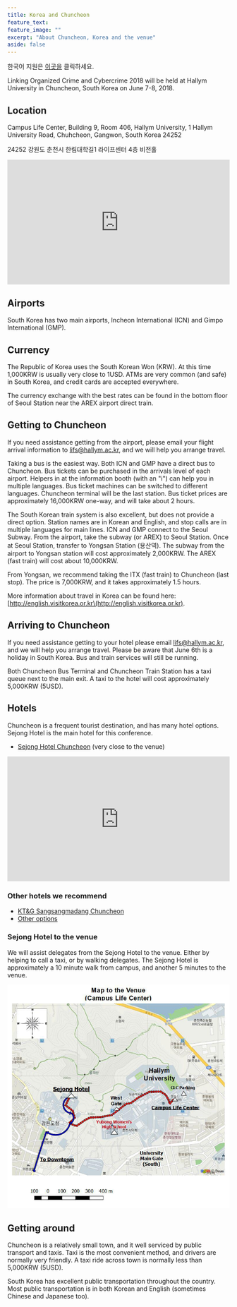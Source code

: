 ```yaml
---
title: Korea and Chuncheon
feature_text:
feature_image: ""
excerpt: "About Chuncheon, Korea and the venue"
aside: false
---
```

한국어 지원은 <a href="/assets/LOCC2018GuideKO.pdf">이곳을</a> 클릭하세요.

Linking Organized Crime and Cybercrime 2018 will be held at Hallym University in
Chuncheon, South Korea on June 7-8, 2018.

## Location
Campus Life Center, Building 9, Room 406, Hallym University,
1 Hallym University Road, Chuhcheon, Gangwon, South Korea 24252

24252 강원도 춘천시 한림대학길1 라이프센터 4층 비전홀

<style>.embed-container { position: relative; padding-bottom: 56.25%; height: 0; overflow: hidden; max-width: 100%; } .embed-container iframe, .embed-container object, .embed-container embed { position: absolute; top: 0; left: 0; width: 100%; height: 100%; }</style><div class='embed-container'><iframe src='https://www.google.com/maps/embed?pb=!1m18!1m12!1m3!1d1574.436556413475!2d127.73936208361121!3d37.88664999432265!2m3!1f0!2f0!3f0!3m2!1i1024!2i768!4f13.1!3m3!1m2!1s0x3562e5ec04ec905f%3A0x88f7e5220b269885!2sCampus+Life+Center!5e0!3m2!1sen!2skr!4v1527488672453' width='600' height='450' frameborder='0' style='border:0'></iframe></div>

## Airports
South Korea has two main airports, Incheon International (ICN) and Gimpo International (GMP).

## Currency
The Republic of Korea uses the South Korean Won (KRW). At this time 1,000KRW is usually very close to 1USD. ATMs are very common (and safe) in South Korea, and credit cards are accepted everywhere.

The currency exchange with the best rates can be found in the bottom floor of Seoul Station near the AREX airport direct train.

## Getting to Chuncheon
If you need assistance getting from the airport, please email your flight arrival information to <a href="mailto:lifs@hallym.ac.kr">lifs@hallym.ac.kr</a>, and we will help you arrange travel.

Taking a bus is the easiest way. Both ICN and GMP have a direct bus to Chuncheon. Bus tickets can be purchased in the arrivals level of each airport. Helpers in at the information booth (with an "i") can help you in multiple languages. Bus ticket machines can be switched to different languages. Chuncheon terminal will be the last station. Bus ticket prices are approximately 16,000KRW one-way, and will take about 2 hours.


The South Korean train system is also excellent, but does not provide a direct option. Station names are in Korean and English, and stop calls are in multiple languages for main lines. ICN and GMP connect to the Seoul Subway. From the airport, take the subway (or AREX) to Seoul Station. Once at Seoul Station, transfer to Yongsan Station (용산역). The subway from the airport to Yongsan station will cost approximately 2,000KRW. The AREX (fast train) will cost about 10,000KRW.

From Yongsan, we recommend taking the ITX (fast train) to Chuncheon (last stop). The price is 7,000KRW, and it takes approximately 1.5 hours.

More information about travel in Korea can be found here: [http://english.visitkorea.or.kr\(http://english.visitkorea.or.kr).

## Arriving to Chuncheon
If you need assistance getting to your hotel please email <a href="mailto:lifs@hallym.ac.kr">lifs@hallym.ac.kr</a>, and we will help you arrange travel. Please be aware that June 6th is a holiday in South Korea. Bus and train services will still be running.

Both Chuncheon Bus Terminal and Chuncheon Train Station has a taxi queue next to the main exit. A taxi to the hotel will cost approximately 5,000KRW (5USD).

## Hotels
Chuncheon is a frequent tourist destination, and has many hotel options. Sejong Hotel is the main hotel for this conference.

* [Sejong Hotel Chuncheon](https://www.booking.com/hotel/kr/sejong-chuncheon.en-gb.html?aid=357026;label=gog235jc-hotel-XX-kr-sejongNchuncheon-unspec-kr-com-L%3Aen-O%3AwindowsS10-B%3Achrome-N%3AXX-S%3Abo-U%3AXX-H%3As;sid=dc09bde7d6a3eea1dc896fa639e5029c;dist=0&group_adults=2&group_children=0&no_rooms=1&sb_price_type=total&type=total&) (very close to the venue)

<style>.embed-container { position: relative; padding-bottom: 56.25%; height: 0; overflow: hidden; max-width: 100%; } .embed-container iframe, .embed-container object, .embed-container embed { position: absolute; top: 0; left: 0; width: 100%; height: 100%; }</style><div class='embed-container'><iframe src='https://www.google.com/maps/embed?pb=!1m18!1m12!1m3!1d3148.8730050993304!2d127.72919801562522!3d37.88665251348717!2m3!1f0!2f0!3f0!3m2!1i1024!2i768!4f13.1!3m3!1m2!1s0x3562e5e70ef1b40f%3A0x9beaf68af29dfc80!2sSejong+Hotel+Chunchon!5e0!3m2!1sen!2skr!4v1527488873294' width='600' height='450' frameborder='0' style='border:0'></iframe></div>

### Other hotels we recommend
* [KT&G Sangsangmadang Chuncheon](https://www.booking.com/hotel/kr/kt-amp-g-sangsangmadang-chuncheon-stay.en-gb.html?aid=357026;label=gog235jc-hotel-XX-kr-ktNampNgNsangsangmadangNchuncheonNstay-unspec-kr-com-L%3Aen-O%3AwindowsS10-B%3Achrome-N%3AXX-S%3Abo-U%3AXX-H%3As;sid=dc09bde7d6a3eea1dc896fa639e5029c;dist=0&group_adults=2&group_children=0&no_rooms=1&sb_price_type=total&type=total&)
* [Other options](https://www.booking.com/city/kr/chunchon.en-gb.html?aid=357026;label=gog235jc-city-XX-kr-chunchon-unspec-kr-com-L%3Aen-O%3AwindowsS10-B%3Achrome-N%3AXX-S%3Abo-U%3AXX-H%3As;sid=dc09bde7d6a3eea1dc896fa639e5029c;inac=0&)

### Sejong Hotel to the venue
We will assist delegates from the Sejong Hotel to the venue. Either by helping to call a taxi, or by walking delegates. The Sejong Hotel is approximately a 10 minute walk from campus, and another 5 minutes to the venue.

<img src="/assets/SejongToHallym.jpg" />

## Getting around
Chuncheon is a relatively small town, and it well serviced by public transport and taxis. Taxi is the most convenient method, and drivers are normally very friendly. A taxi ride across town is normally less than 5,000KRW (5USD).

South Korea has excellent public transportation throughout the country. Most public transportation is in both Korean and English (sometimes Chinese and Japanese too).
